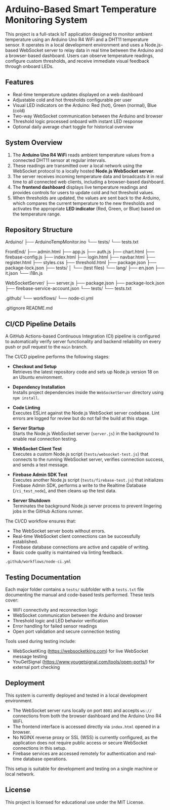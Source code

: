 # Arduino-Based Smart Temperature Monitoring System

This project is a full-stack IoT application designed to monitor ambient temperature using an Arduino Uno R4 WiFi and a DHT11 temperature sensor. It operates in a local development environment and uses a Node.js-based WebSocket server to relay data in real time between the Arduino and a browser-based dashboard. Users can observe temperature readings, configure custom thresholds, and receive immediate visual feedback through onboard LEDs.

## Features

- Real-time temperature updates displayed on a web dashboard
- Adjustable cold and hot thresholds configurable per user
- Visual LED indicators on the Arduino: Red (hot), Green (normal), Blue (cold)
- Two-way WebSocket communication between the Arduino and browser
- Threshold logic processed onboard with instant LED response
- Optional daily average chart toggle for historical overview


## System Overview

1. The **Arduino Uno R4 WiFi** reads ambient temperature values from a connected DHT11 sensor at regular intervals.
2. These readings are transmitted over a local network using the WebSocket protocol to a locally hosted **Node.js WebSocket server**.
3. The server receives incoming temperature data and broadcasts it in real time to all connected web clients, including a browser-based dashboard.
4. The **frontend dashboard** displays live temperature readings and provides controls for users to update cold and hot threshold values.
5. When thresholds are updated, the values are sent back to the Arduino, which compares the current temperature to the new thresholds and activates the appropriate **LED indicator** (Red, Green, or Blue) based on the temperature range.


## Repository Structure

Arduino/
  ├── ArduinoTempMonitor.ino
  └── tests/
      └── tests.txt

FrontEnd/
  ├── admin.html
  ├── app.js
  ├── auth.js
  ├── chart.html
  ├── firebase-config.js
  ├── index.html
  ├── login.html
  ├── navbar.html
  ├── register.html
  ├── styles.css
  ├── threshold.html
  ├── package.json
  ├── package-lock.json
  ├── tests/
  │   └── (test files)
  └── lang/
      ├── en.json
      ├── it.json
      └── i18n.js

WebSocketServer/
  ├── server.js
  ├── package.json
  ├── package-lock.json
  ├── firebase-service-account.json
  └── tests/
      └── tests.txt

.github/
  └── workflows/
      └── node-ci.yml

.gitignore
README.md


## CI/CD Pipeline Details

A GitHub Actions-based Continuous Integration (CI) pipeline is configured to automatically verify server functionality and backend reliability on every push or pull request to the `main` branch.

The CI/CD pipeline performs the following stages:

- **Checkout and Setup**  
  Retrieves the latest repository code and sets up Node.js version 18 on an Ubuntu environment.

- **Dependency Installation**  
  Installs project dependencies inside the `WebSocketServer` directory using `npm install`.

- **Code Linting**  
  Executes ESLint against the Node.js WebSocket server codebase. Lint errors are logged for review but do not fail the build at this stage.

- **Server Startup**  
  Starts the Node.js WebSocket server (`server.js`) in the background to enable real connection testing.

- **WebSocket Client Test**  
  Executes a custom Node.js script (`tests/websocket-test.js`) that connects to the running WebSocket server, verifies connection success, and sends a test message.

- **Firebase Admin SDK Test**  
  Executes another Node.js script (`tests/firebase-test.js`) that initializes Firebase Admin SDK, performs a write to the Realtime Database (`/ci_test_node`), and then cleans up the test data.

- **Server Shutdown**  
  Terminates the background Node.js server process to prevent lingering jobs in the GitHub Actions runner.

The CI/CD workflow ensures that:
- The WebSocket server boots without errors.
- Real-time WebSocket client connections can be successfully established.
- Firebase database connections are active and capable of writing.
- Basic code quality is maintained via linting feedback.
```
.github/workflows/node-ci.yml
```

## Testing Documentation

Each major folder contains a `tests/` subfolder with a `tests.txt` file documenting the manual and code-based tests performed. These tests cover:
- WiFi connectivity and reconnection logic
- WebSocket communication between the Arduino and browser
- Threshold logic and LED behavior verification
- Error handling for failed sensor readings
- Open port validation and secure connection testing

Tools used during testing include:
- WebSocketKing (https://websocketking.com) for live WebSocket message testing
- YouGetSignal (https://www.yougetsignal.com/tools/open-ports/) for external port checking

## Deployment

This system is currently deployed and tested in a local development environment.

- The WebSocket server runs locally on port `8081` and accepts `ws://` connections from both the browser dashboard and the Arduino Uno R4 WiFi.
- The frontend interface is accessed directly via `index.html` opened in a browser.
- No NGINX reverse proxy or SSL (WSS) is currently configured, as the application does not require public access or secure WebSocket connections in this setup.
- Firebase services are accessed remotely for authentication and real-time database operations.

This setup is suitable for development and testing on a single machine or local network.

## License

This project is licensed for educational use under the MIT License.